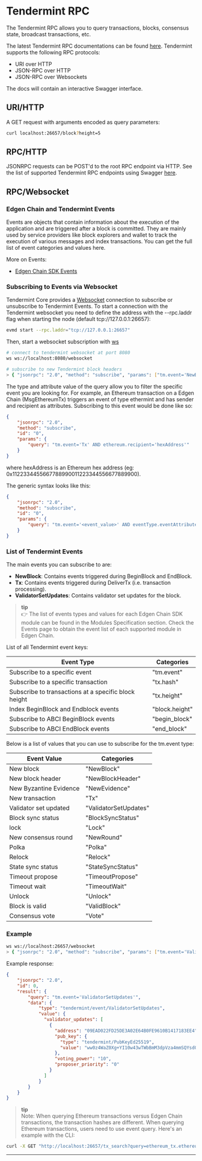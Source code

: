# Tendermint RPC

The Tendermint RPC allows you to query transactions, blocks, consensus state, broadcast transactions, etc.

The latest Tendermint RPC documentations can be found [here](https://docs.tendermint.com/v0.34/rpc/). Tendermint supports the following RPC protocols:

- URI over HTTP
- JSON-RPC over HTTP
- JSON-RPC over Websockets

The docs will contain an interactive Swagger interface.

## URI/HTTP

A GET request with arguments encoded as query parameters:

```bash
curl localhost:26657/block?height=5
```

## RPC/HTTP

JSONRPC requests can be POST'd to the root RPC endpoint via HTTP. See the list of supported Tendermint RPC endpoints using Swagger [here](/docs/evm/api/).

## RPC/Websocket

### Edgen Chain and Tendermint Events

Events are objects that contain information about the execution of the application and are triggered after a block is committed. They are mainly used by service providers like block explorers and wallet to track the execution of various messages and index transactions. You can get the full list of event categories and values here.

More on Events:

- [Edgen Chain SDK Events](https://docs.cosmos.network/main/learn/advanced/events)

### Subscribing to Events via Websocket

Tendermint Core provides a [Websocket](https://docs.tendermint.com/v0.34/tendermint-core/subscription.html) connection to subscribe or unsubscribe to Tendermint Events. To start a connection with the Tendermint websocket you need to define the address with the --rpc.laddr flag when starting the node (default tcp://127.0.0.1:26657):

```bash
evmd start --rpc.laddr="tcp://127.0.0.1:26657"
```

Then, start a websocket subscription with [ws](https://github.com/hashrocket/ws)

```bash
# connect to tendermint websocket at port 8080
ws ws://localhost:8080/websocket

# subscribe to new Tendermint block headers
> { "jsonrpc": "2.0", "method": "subscribe", "params": ["tm.event='NewBlockHeader'"], "id": 1 }
```

The type and attribute value of the query allow you to filter the specific event you are looking for. For example, an Ethereum transaction on a Edgen Chain (MsgEthereumTx) triggers an event of type ethermint and has sender and recipient as attributes. Subscribing to this event would be done like so:

```json
{
    "jsonrpc": "2.0",
    "method": "subscribe",
    "id": "0",
    "params": {
        "query": "tm.event='Tx' AND ethereum.recipient='hexAddress'"
    }
}
```

where hexAddress is an Ethereum hex address (eg: 0x1122334455667788990011223344556677889900).

The generic syntax looks like this:

```json
{
    "jsonrpc": "2.0",
    "method": "subscribe",
    "id": "0",
    "params": {
        "query": "tm.event='<event_value>' AND eventType.eventAttribute='<attribute_value>'"
    }
}
```

### List of Tendermint Events

The main events you can subscribe to are:

- **NewBlock**: Contains events triggered during BeginBlock and EndBlock.
- **Tx**: Contains events triggered during DeliverTx (i.e. transaction processing).
- **ValidatorSetUpdates**: Contains validator set updates for the block.

> **tip**  
> 👉 The list of events types and values for each Edgen Chain SDK module can be found in the Modules Specification section. Check the Events page to obtain the event list of each supported module in Edgen Chain.

List of all Tendermint event keys:

| Event Type | Categories |
|------------|------------|
| Subscribe to a specific event | "tm.event" | block |
| Subscribe to a specific transaction | "tx.hash" | block |
| Subscribe to transactions at a specific block height | "tx.height" | block |
| Index BeginBlock and Endblock events | "block.height" | block |
| Subscribe to ABCI BeginBlock events | "begin_block" | block |
| Subscribe to ABCI EndBlock events | "end_block" | consensus |

Below is a list of values that you can use to subscribe for the tm.event type:

| Event Value | Categories |
|-------------|------------|
| New block | "NewBlock" | block |
| New block header | "NewBlockHeader" | block |
| New Byzantine Evidence | "NewEvidence" | block |
| New transaction | "Tx" | block |
| Validator set updated | "ValidatorSetUpdates" | block |
| Block sync status | "BlockSyncStatus" | consensus |
| lock | "Lock" | consensus |
| New consensus round | "NewRound" | consensus |
| Polka | "Polka" | consensus |
| Relock | "Relock" | consensus |
| State sync status | "StateSyncStatus" | consensus |
| Timeout propose | "TimeoutPropose" | consensus |
| Timeout wait | "TimeoutWait" | consensus |
| Unlock | "Unlock" | consensus |
| Block is valid | "ValidBlock" | consensus |
| Consensus vote | "Vote" | consensus |

### Example

```bash
ws ws://localhost:26657/websocket
> { "jsonrpc": "2.0", "method": "subscribe", "params": ["tm.event='ValidatorSetUpdates'"], "id": 1 }
```

Example response:

```json
{
    "jsonrpc": "2.0",
    "id": 0,
    "result": {
        "query": "tm.event='ValidatorSetUpdates'",
        "data": {
            "type": "tendermint/event/ValidatorSetUpdates",
            "value": {
              "validator_updates": [
                {
                  "address": "09EAD022FD25DE3A02E64B0FE9610B1417183EE4",
                  "pub_key": {
                    "type": "tendermint/PubKeyEd25519",
                    "value": "ww0z4WaZ0Xg+YI10w43wTWbBmM3dpVza4mmSQYsd0ck="
                  },
                  "voting_power": "10",
                  "proposer_priority": "0"
                }
              ]
            }
        }
    }
}
```

> **tip**  
> Note: When querying Ethereum transactions versus Edgen Chain transactions, the transaction hashes are different. When querying Ethereum transactions, users need to use event query. Here's an example with the CLI:

```bash
curl -X GET "http://localhost:26657/tx_search?query=ethereum_tx.ethereumTxHash%3D0x8d43464891fac6c113e809e14dff1a3e608eae124d629799e42ca0e36562d9d7&prove=false&page=1&per_page=30&order_by=asc" -H "accept: application/json"
```

---
